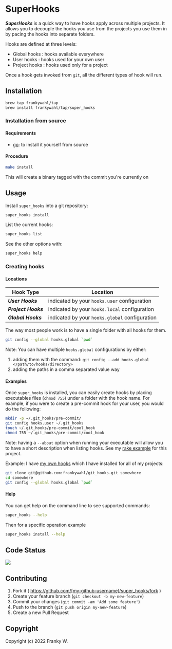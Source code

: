 # SuperHooks

***SuperHooks*** is a quick way to have hooks apply across multiple projects.
It allows you to decouple the hooks you use from the projects you use them in by pacing the hooks into separate folders.

Hooks are defined at three levels:

  * Global hooks  : hooks available everywhere
  * User hooks    : hooks used for your own user
  * Project hooks : hooks used only for a project

Once a hook gets invoked from `git`, all the different types of hook will run.

## Installation

```bash
brew tap frankywahl/tap
brew install frankywahl/tap/super_hooks
```

### Installation from source

#### Requirements

  * [go](https://golang.org): to install it yourself from source

#### Procedure

```bash
make install
```

This will create a binary tagged with the commit you're currently on

## Usage

Install `super_hooks` into a git repository:

```bash
super_hooks install
```

List the current hooks:

``` bash
super_hooks list
```

See the other options with:

```bash
super_hooks help
```

### Creating hooks

#### Locations

| Hook Type           | Location                                       |
| ---                 | ---                                            |
| ***User Hooks***    | indicated by your `hooks.user` configuration   |
| ***Project Hooks*** | indicated by your `hooks.local` configuration  |
| ***Global Hooks***  | indicated by your `hooks.global` configuration |


The way most people work is to have a single folder with all hooks for them.

```bash
git config --global hooks.global `pwd`
```

Note: You can have multiple `hooks.global` configurations by either:

  1. adding them with the command: `git config --add hooks.global </path/to/hooks/directory>`
  1. adding the paths in a comma separated value way

#### Examples

Once `super_hooks` is installed, you can easily create hooks by placing executables files (`chmod 755`) under a folder with the hook name.
For example, if you were to create a pre-commit hook for your user, you would do the following:

```bash
mkdir -p ~/.git_hooks/pre-commit/
git config hooks.user ~/.git_hooks
touch ~/.git_hooks/pre-commit/cool_hook
chmod 755 ~/.git_hooks/pre-commit/cool_hook
```

Note: having a `--about` option when running your executable will allow you to have a short description when listing hooks. See my [rake example](https://github.com/frankywahl/super_hooks/blob/master/git_hooks/pre-commit/rake.sh) for this project.

Example: I have [my own hooks](https://github.com/frankywahl/git_hooks) which I have installed for all of my projects:

```bash
git clone git@github.com:frankywahl/git_hooks.git somewhere
cd somewhere
git config --global hooks.global `pwd`
```

#### Help

You can get help on the command line to see supported commands:

```bash
super_hooks --help
```

Then for a specific operation example

```bash
super_hooks install --help
```

## Code Status
![](https://github.com/frankywahl/super_hooks/workflows/Run%20tests/badge.svg?branch=master)

## Contributing

1. Fork it ( https://github.com/[my-github-username]/super_hooks/fork )
2. Create your feature branch (`git checkout -b my-new-feature`)
3. Commit your changes (`git commit -am 'Add some feature'`)
4. Push to the branch (`git push origin my-new-feature`)
5. Create a new Pull Request

## Copyright

Copyright (c) 2022 Franky W.
